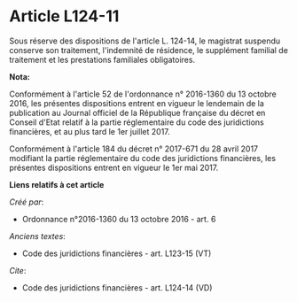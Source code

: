 # Article L124-11

Sous réserve des dispositions de l'article L. 124-14, le magistrat suspendu conserve son traitement, l'indemnité de
résidence, le supplément familial de traitement et les prestations familiales obligatoires.

**Nota:**

Conformément à l'article 52 de l'ordonnance n° 2016-1360 du 13 octobre 2016, les présentes dispositions entrent en vigueur le
lendemain de la publication au Journal officiel de la République française du décret en Conseil d'Etat relatif à la partie
réglementaire du code des juridictions financières, et au plus tard le 1er juillet 2017.

Conformément à l'article 184 du décret n° 2017-671 du 28 avril 2017 modifiant la partie réglementaire du code des
juridictions financières, les présentes dispositions entrent en vigueur le 1er mai 2017.

**Liens relatifs à cet article**

_Créé par_:

  - Ordonnance n°2016-1360 du 13 octobre 2016 - art. 6

_Anciens textes_:

  - Code des juridictions financières - art. L123-15 (VT)

_Cite_:

  - Code des juridictions financières - art. L124-14 (VD)
